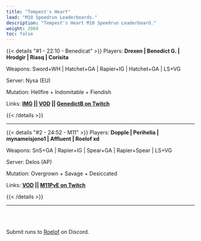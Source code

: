 ```yaml
---
title: "Tempest's Heart"
lead: "M10 Speedrun Leaderboards."
description: "Tempest's Heart M10 Speedrun Leaderboard."
weight: 2060
toc: false
---
```


{{< details "#1 - 22:10 - Benedicat" >}}
Players: **Drexen | Benedict G. | Hrodgir | Riasq | Corisita**

Weapons: Sword+WH | Hatchet+GA | Rapier+IG | Hatchet+GA | LS+VG

Server: Nysa (EU)

Mutation: Hellfire + Indomitable + Fiendish

Links: **<a href="https://www.reddit.com/r/newworldgame/comments/xpdbie/wr_tempest_m10_speedrun_22m10/" target="_blank">IMG</a> || <a href="https://www.youtube.com/watch?v=FytVRgBbwmI" target="_blank">VOD</a> || <a href="https://www.twitch.tv/genedictb" target="_blank">GenedictB on Twitch</a>**

{{< /details >}}

---

{{< details "#2 - 24:52 - M11" >}}
Players: **Dopple | Perihelia | mynameisjono1 | Affluent | Roelof xd**

Weapons: SnS+GA | Rapier+IG | Spear+GA | Rapier+Spear | LS+VG

Server: Delos (AP)

Mutation: Overgrown + Savage + Desiccated

Links: **<a href="https://www.youtube.com/watch?v=oyzyPbSVnzI" target="_blank">VOD</a> || <a href="https://www.twitch.tv/M11PvE" target="_blank">M11PvE on Twitch</a>**

{{< /details >}}

---


<br>
<br>

Submit runs to <a href="https://discord.com/users/144300697230376960" target="_blank">Roelof</a> on Discord.